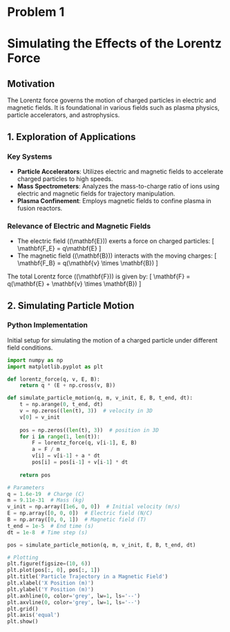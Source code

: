 # Problem 1

# Simulating the Effects of the Lorentz Force

## Motivation
The Lorentz force governs the motion of charged particles in electric and magnetic fields. It is foundational in various fields such as plasma physics, particle accelerators, and astrophysics.

## 1. Exploration of Applications

### Key Systems
- **Particle Accelerators**: Utilizes electric and magnetic fields to accelerate charged particles to high speeds.
- **Mass Spectrometers**: Analyzes the mass-to-charge ratio of ions using electric and magnetic fields for trajectory manipulation.
- **Plasma Confinement**: Employs magnetic fields to confine plasma in fusion reactors.

### Relevance of Electric and Magnetic Fields
- The electric field \((\mathbf{E})\) exerts a force on charged particles: 
  \[
  \mathbf{F_E} = q\mathbf{E}
  \]
- The magnetic field \((\mathbf{B})\) interacts with the moving charges: 
  \[
  \mathbf{F_B} = q(\mathbf{v} \times \mathbf{B})
  \]

The total Lorentz force \((\mathbf{F})\) is given by:
\[
\mathbf{F} = q(\mathbf{E} + \mathbf{v} \times \mathbf{B})
\]

## 2. Simulating Particle Motion

### Python Implementation
Initial setup for simulating the motion of a charged particle under different field conditions.

```python
import numpy as np
import matplotlib.pyplot as plt

def lorentz_force(q, v, E, B):
    return q * (E + np.cross(v, B))

def simulate_particle_motion(q, m, v_init, E, B, t_end, dt):
    t = np.arange(0, t_end, dt)
    v = np.zeros((len(t), 3))  # velocity in 3D
    v[0] = v_init
    
    pos = np.zeros((len(t), 3))  # position in 3D
    for i in range(1, len(t)):
        F = lorentz_force(q, v[i-1], E, B)
        a = F / m
        v[i] = v[i-1] + a * dt
        pos[i] = pos[i-1] + v[i-1] * dt
    
    return pos

# Parameters
q = 1.6e-19  # Charge (C)
m = 9.11e-31  # Mass (kg)
v_init = np.array([1e6, 0, 0])  # Initial velocity (m/s)
E = np.array([0, 0, 0])  # Electric field (N/C)
B = np.array([0, 0, 1])  # Magnetic field (T)
t_end = 1e-5  # End time (s)
dt = 1e-8  # Time step (s)

pos = simulate_particle_motion(q, m, v_init, E, B, t_end, dt)

# Plotting
plt.figure(figsize=(10, 6))
plt.plot(pos[:, 0], pos[:, 1])
plt.title('Particle Trajectory in a Magnetic Field')
plt.xlabel('X Position (m)')
plt.ylabel('Y Position (m)')
plt.axhline(0, color='grey', lw=1, ls='--')
plt.axvline(0, color='grey', lw=1, ls='--')
plt.grid()
plt.axis('equal')
plt.show()
